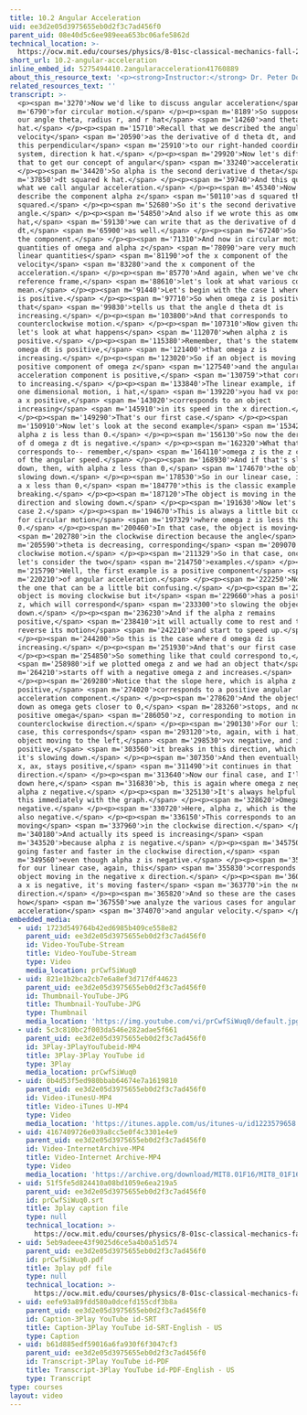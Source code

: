 ```yaml
---
title: 10.2 Angular Acceleration
uid: ee3d2e05d3975655eb0d2f3c7ad456f0
parent_uid: 08e40d5c6ee989eea653bc06afe5862d
technical_location: >-
  https://ocw.mit.edu/courses/physics/8-01sc-classical-mechanics-fall-2016/week-3-circular-motion/10.2-angular-acceleration/10.2-angular-acceleration
short_url: 10.2-angular-acceleration
inline_embed_id: 5275494410.2angularacceleration41760889
about_this_resource_text: '<p><strong>Instructor:</strong> Dr. Peter Dourmashkin</p>'
related_resources_text: ''
transcript: >-
  <p><span m='3270'>Now we'd like to discuss angular acceleration</span> <span
  m='6790'>for circular motion.</span> </p><p><span m='8189'>So suppose we have
  our angle theta, radius r, and r hat</span> <span m='14260'>and theta
  hat.</span> </p><p><span m='15710'>Recall that we described the angular
  velocity</span> <span m='20590'>as the derivative of d theta dt, and we made
  this perpendicular</span> <span m='25910'>to our right-handed coordinate
  system, direction k hat.</span> </p><p><span m='29920'>Now let's differentiate
  that to get our concept of angular</span> <span m='33240'>acceleration.</span>
  </p><p><span m='34420'>So alpha is the second derivative d theta</span> <span
  m='37850'>dt squared k hat.</span> </p><p><span m='39740'>And this quantity is
  what we call angular acceleration.</span> </p><p><span m='45340'>Now we'll
  describe the component alpha z</span> <span m='50110'>as d squared theta dt
  squared.</span> </p><p><span m='52680'>So it's the second derivative of the
  angle.</span> </p><p><span m='54850'>And also if we wrote this as omega z k
  hat,</span> <span m='59130'>we can write that as the derivative of d omega z
  dt,</span> <span m='65900'>as well.</span> </p><p><span m='67240'>So this is
  the component.</span> </p><p><span m='71310'>And now in circular motion, the
  quantities of omega and alpha z</span> <span m='78090'>are very much like the
  linear quantities</span> <span m='81190'>of the x component of the
  velocity</span> <span m='83280'>and the x component of the
  acceleration.</span> </p><p><span m='85770'>And again, when we've chosen a
  reference frame,</span> <span m='88610'>let's look at what various components
  mean.</span> </p><p><span m='91440'>Let's begin with the case 1 where omega z
  is positive.</span> </p><p><span m='97710'>So when omega z is positive,
  that</span> <span m='99830'>tells us that the angle d theta dt is
  increasing.</span> </p><p><span m='103800'>And that corresponds to
  counterclockwise motion.</span> </p><p><span m='107310'>Now given that case,
  let's look at what happens</span> <span m='112070'>when alpha z is
  positive.</span> </p><p><span m='115380'>Remember, that's the statement that d
  omega dt is positive,</span> <span m='121400'>that omega z is
  increasing.</span> </p><p><span m='123020'>So if an object is moving with a
  positive component of omega z</span> <span m='127540'>and the angular
  acceleration component is positive,</span> <span m='130759'>that corresponds
  to increasing.</span> </p><p><span m='133840'>The linear example, if you had
  one dimensional motion, i hat,</span> <span m='139220'>you had vx positive and
  a x positive,</span> <span m='143020'>corresponds to an object
  increasing</span> <span m='145910'>in its speed in the x direction.</span>
  </p><p><span m='149290'>That's our first case.</span> </p><p><span
  m='150910'>Now let's look at the second example</span> <span m='153420'>when
  alpha z is less than 0.</span> </p><p><span m='156130'>So now the derivative
  of d omega z dt is negative.</span> </p><p><span m='162320'>What that
  corresponds to-- remember,</span> <span m='164110'>omega z is the z component
  of the angular speed.</span> </p><p><span m='168930'>And if that's slowing
  down, then, with alpha z less than 0,</span> <span m='174670'>the object is
  slowing down.</span> </p><p><span m='178530'>So in our linear case, if we had
  a x less than 0,</span> <span m='184770'>this is the classic example of
  breaking.</span> </p><p><span m='187120'>The object is moving in the x
  direction and slowing down.</span> </p><p><span m='191630'>Now let's look at
  case 2.</span> </p><p><span m='194670'>This is always a little bit complicated
  for circular motion</span> <span m='197329'>where omega z is less than
  0.</span> </p><p><span m='200460'>In that case, the object is moving</span>
  <span m='202780'>in the clockwise direction because the angle</span> <span
  m='205590'>theta is decreasing, corresponding</span> <span m='209070'>to
  clockwise motion.</span> </p><p><span m='211329'>So in that case, once again,
  let's consider the two</span> <span m='214750'>examples.</span> </p><p><span
  m='215790'>Well, the first example is a positive component</span> <span
  m='220210'>of angular acceleration.</span> </p><p><span m='222250'>Now this is
  the one that can be a little bit confusing.</span> </p><p><span m='226570'>The
  object is moving clockwise but it</span> <span m='229660'>has a positive alpha
  z, which will correspond</span> <span m='233300'>to slowing the object
  down.</span> </p><p><span m='236230'>And if the alpha z remains
  positive,</span> <span m='238410'>it will actually come to rest and then
  reverse its motion</span> <span m='242210'>and start to speed up.</span>
  </p><p><span m='244200'>So this is the case where d omega dz is
  increasing.</span> </p><p><span m='251930'>And that's our first case.</span>
  </p><p><span m='254850'>So something like that could correspond to,</span>
  <span m='258980'>if we plotted omega z and we had an object that</span> <span
  m='264210'>starts off with a negative omega z and increases.</span>
  </p><p><span m='269280'>Notice that the slope here, which is alpha z
  positive,</span> <span m='274020'>corresponds to a positive angular
  acceleration component.</span> </p><p><span m='278620'>And the object slows
  down as omega gets closer to 0,</span> <span m='283260'>stops, and now has a
  positive omega</span> <span m='286050'>z, corresponding to motion in a
  counterclockwise direction.</span> </p><p><span m='290130'>For our linear
  case, this corresponds</span> <span m='293120'>to, again, with i hat, our
  object moving to the left,</span> <span m='298530'>vx negative, and if a x is
  positive,</span> <span m='303560'>it breaks in this direction, which means
  it's slowing down.</span> </p><p><span m='307350'>And then eventually if alpha
  x, ax, stays positive,</span> <span m='311490'>it continues in that
  direction.</span> </p><p><span m='313640'>Now our final case, and I'll put it
  down here,</span> <span m='316830'>b, this is again where omega z negative and
  alpha z negative.</span> </p><p><span m='325130'>It's always helpful to see
  this immediately with the graph.</span> </p><p><span m='328620'>Omega z is
  negative.</span> </p><p><span m='330720'>Here, alpha z, which is the slope, is
  also negative.</span> </p><p><span m='336150'>This corresponds to an object
  moving</span> <span m='337960'>in the clockwise direction.</span> </p><p><span
  m='340180'>And actually its speed is increasing</span> <span
  m='343520'>because alpha z is negative.</span> </p><p><span m='345750'>So it's
  going faster and faster in the clockwise direction,</span> <span
  m='349560'>even though alpha z is negative.</span> </p><p><span m='352360'>And
  for our linear case, again, this</span> <span m='355830'>corresponds to an
  object moving in the negative x direction.</span> </p><p><span m='360070'>And
  a x is negative, it's moving faster</span> <span m='363770'>in the negative x
  direction.</span> </p><p><span m='365820'>And so these are the cases of
  how</span> <span m='367550'>we analyze the various cases for angular
  acceleration</span> <span m='374070'>and angular velocity.</span> </p>
embedded_media:
  - uid: 1723d549764b42ed6985b409ce558e82
    parent_uid: ee3d2e05d3975655eb0d2f3c7ad456f0
    id: Video-YouTube-Stream
    title: Video-YouTube-Stream
    type: Video
    media_location: prCwfSiWuq0
  - uid: 821e1b2bca2cb7e6a8ef3d717df44623
    parent_uid: ee3d2e05d3975655eb0d2f3c7ad456f0
    id: Thumbnail-YouTube-JPG
    title: Thumbnail-YouTube-JPG
    type: Thumbnail
    media_location: 'https://img.youtube.com/vi/prCwfSiWuq0/default.jpg'
  - uid: 5c3c810bc2f003da546e282adae5f661
    parent_uid: ee3d2e05d3975655eb0d2f3c7ad456f0
    id: 3Play-3PlayYouTubeid-MP4
    title: 3Play-3Play YouTube id
    type: 3Play
    media_location: prCwfSiWuq0
  - uid: 0b4d53f5ed980bbab64674e7a1619810
    parent_uid: ee3d2e05d3975655eb0d2f3c7ad456f0
    id: Video-iTunesU-MP4
    title: Video-iTunes U-MP4
    type: Video
    media_location: 'https://itunes.apple.com/us/itunes-u/id1223579658'
  - uid: 4167409726e039a8cc5e0f4c3301e4e9
    parent_uid: ee3d2e05d3975655eb0d2f3c7ad456f0
    id: Video-InternetArchive-MP4
    title: Video-Internet Archive-MP4
    type: Video
    media_location: 'https://archive.org/download/MIT8.01F16/MIT8_01F16_L10v02_360p.mp4'
  - uid: 51f5fe5d824410a08bd1059e6ea219a5
    parent_uid: ee3d2e05d3975655eb0d2f3c7ad456f0
    id: prCwfSiWuq0.srt
    title: 3play caption file
    type: null
    technical_location: >-
      https://ocw.mit.edu/courses/physics/8-01sc-classical-mechanics-fall-2016/week-3-circular-motion/10.2-angular-acceleration/10.2-angular-acceleration/prCwfSiWuq0.srt
  - uid: 5eb9adeee43f9025d6ce5a4b0a51d574
    parent_uid: ee3d2e05d3975655eb0d2f3c7ad456f0
    id: prCwfSiWuq0.pdf
    title: 3play pdf file
    type: null
    technical_location: >-
      https://ocw.mit.edu/courses/physics/8-01sc-classical-mechanics-fall-2016/week-3-circular-motion/10.2-angular-acceleration/10.2-angular-acceleration/prCwfSiWuq0.pdf
  - uid: eefe93a89fdd580a0dcefd155cdf3b8a
    parent_uid: ee3d2e05d3975655eb0d2f3c7ad456f0
    id: Caption-3Play YouTube id-SRT
    title: Caption-3Play YouTube id-SRT-English - US
    type: Caption
  - uid: b61d885edf59016a6fa930f6f3047cf3
    parent_uid: ee3d2e05d3975655eb0d2f3c7ad456f0
    id: Transcript-3Play YouTube id-PDF
    title: Transcript-3Play YouTube id-PDF-English - US
    type: Transcript
type: courses
layout: video
---
```

